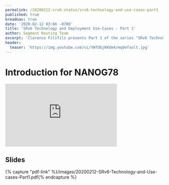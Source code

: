 ```yaml
---
permalink: /20200212-srv6-status/srv6-technology-and-use-cases-part1
published: true
breadnav: true
date: '2020-02-12 03:06 -0700'
title: 'SRv6 Technology and Deployment Use-Cases - Part 1'
author: Segment Routing Team
excerpt: 'Clarence Filsfils presents Part 1 of the series "SRv6 Technology and Deployment use-cases": NANOG78 Introduction'
header:
  teaser: 'https://img.youtube.com/vi/YWfdGjKKUm4/mqdefault.jpg'
---
```


# Introduction for NANOG78 
<iframe width="355" height="200" src="https://www.youtube.com/embed/YWfdGjKKUm4" frameborder="0" allowfullscreen></iframe>

## Slides

{% capture "pdf-link" %}/images/20200212-SRv6-Technology-and-Use-cases-Part1.pdf{% endcapture %}
<script src="{{ '/assets/js/pdfobject.min.js' | relative_url }}"></script>
<div class="fitvidsignore" id="pdf"></div>
<script>PDFObject.embed(" {{ pdf-link }} ", "#pdf", {height: "21.5em", width: "31.3em"});</script>
